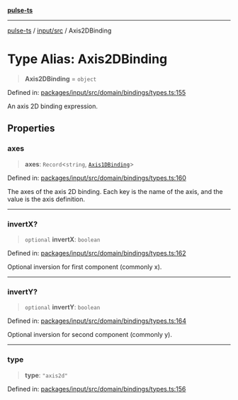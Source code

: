 [**pulse-ts**](../../../README.md)

***

[pulse-ts](../../../README.md) / [input/src](../README.md) / Axis2DBinding

# Type Alias: Axis2DBinding

> **Axis2DBinding** = `object`

Defined in: [packages/input/src/domain/bindings/types.ts:155](https://github.com/jlehett/pulse-ts/blob/b287bc18de1bbb78a8cc43f602a646e458610bc3/packages/input/src/domain/bindings/types.ts#L155)

An axis 2D binding expression.

## Properties

### axes

> **axes**: `Record`\<`string`, [`Axis1DBinding`](Axis1DBinding.md)\>

Defined in: [packages/input/src/domain/bindings/types.ts:160](https://github.com/jlehett/pulse-ts/blob/b287bc18de1bbb78a8cc43f602a646e458610bc3/packages/input/src/domain/bindings/types.ts#L160)

The axes of the axis 2D binding. Each key is the name of the axis, and the value is the axis definition.

***

### invertX?

> `optional` **invertX**: `boolean`

Defined in: [packages/input/src/domain/bindings/types.ts:162](https://github.com/jlehett/pulse-ts/blob/b287bc18de1bbb78a8cc43f602a646e458610bc3/packages/input/src/domain/bindings/types.ts#L162)

Optional inversion for first component (commonly x).

***

### invertY?

> `optional` **invertY**: `boolean`

Defined in: [packages/input/src/domain/bindings/types.ts:164](https://github.com/jlehett/pulse-ts/blob/b287bc18de1bbb78a8cc43f602a646e458610bc3/packages/input/src/domain/bindings/types.ts#L164)

Optional inversion for second component (commonly y).

***

### type

> **type**: `"axis2d"`

Defined in: [packages/input/src/domain/bindings/types.ts:156](https://github.com/jlehett/pulse-ts/blob/b287bc18de1bbb78a8cc43f602a646e458610bc3/packages/input/src/domain/bindings/types.ts#L156)
